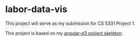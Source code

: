 # labor-data-vis

This project will serve as my submission for CS 5331 Project 1.

This project is based on my [angular-d3 project skeleton](https://github.com/jsorbo/angular-d3).
